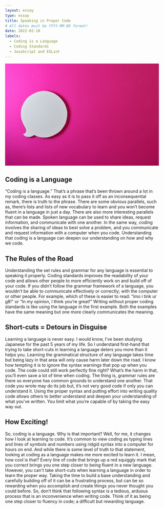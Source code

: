 ```yaml
---
layout: essay
type: essay
title: Speaking in Proper Code
# All dates must be YYYY-MM-DD format!
date: 2022-02-10
labels:
  - Coding is a Language  
  - Coding Standards
  - JavaScript and ESLint
---
```


<img class="ui medium rounded image" src="../images/speech.jpg">

## Coding is a Language 
“Coding is a language.” That’s a phrase that’s been thrown around a lot in my coding classes. As easy as it is to pass it off as an inconsequential remark, there is truth to the phrase. There are some obvious parallels, such as, there’s lists and lists of new vocabulary to learn and you won’t become fluent in a language in just a day. There are also more interesting parallels that can be made. Spoken language can be used to share ideas, request information, and communicate with one another. In the same way, coding involves the sharing of ideas to best solve a problem, and you communicate and request information with a computer when you code. Understanding that coding is a language can deepen our understanding on how and why we code. 


## The Rules of the Road 
Understanding the set rules and grammar for any language is essential to speaking it properly. Coding standards improves the readability of your code and allows other people to more efficiently work on and build off of your code. If you didn’t follow the grammar framework of a language, you wouldn’t be able to communicate effectively or correctly; with the computer or other people. For example, which of these is easier to read: “imo i tink ur g8!” or “In my opinion, I think you’re great!” Writing without proper coding standards is like using the language in the first example. Both the examples have the same meaning but one more clearly communicates the meaning. 

## Short-cuts = Detours in Disguise 
Learning a language is never easy. I would know, I’ve been studying Japanese for the past 5 years of my life. So I understand first-hand that trying to take short-cuts in learning a language deters you more than it helps you. Learning the grammatical structure of any language takes time but being lazy in that area will only cause harm later down the road. I know how tempting it is to ignore the syntax warnings that pop up when you code. The code could still work perfectly fine right? What’s the harm in that, you’ll even save a lot of time when coding. The thing is, grammar rules are there so everyone has common grounds to understand one another. That code you wrote may do its job but, it’s not very good code if only you can understand it. Using the proper syntax and putting effort into writing quality code allows others to better understand and deepen your understanding of what you’ve written. You limit what you’re capable of by taking the easy way out. 

## How Exciting! 
So, coding is a language. Why is that important?  Well, for me, it changes how I look at learning to code. It’s common to view coding as typing lines and lines of symbols and numbers using ridgid syntax into a computer for hours on end. And while there is some level of truth to that statement, looking at coding as a language makes me more excited to learn it. I mean, how cool is that? Every line of code that brings up a red squiggly mark that you correct brings you one step closer to being fluent in a new language. However, you can't take short-cuts when learning a language in order to learn the proper way. Taking the time to build a base understanding and carefully building off of it can be a frustrating process, but can be so rewarding when you accomplish and create things you never thought you could before. So, don’t think that following syntax is a tedious, arduous process that is an inconvenience when writing code. Think of it as being one step closer to fluency in code; a difficult but rewarding language. 
